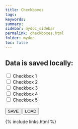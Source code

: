 ```yaml
---
title: Checkboxes
tags: 
keywords:
summary: 
sidebar: mydoc_sidebar
permalink: checkboxes.html
folder: mydoc
toc: false
---
```


## Data is saved locally:

<input type="checkbox" value="chB1" /> Checkbox 1<br />
<input type="checkbox" value="chB2" /> Checkbox 2<br />
<input type="checkbox" value="chB3" /> Checkbox 3<br />
<input type="checkbox" value="chB4" /> Checkbox 4<br />
<input type="checkbox" value="chB5" /> Checkbox 5<br /> 
<br />
<button onclick="save()">SAVE</button> <button onclick="load_()">LOAD</button> 


 <script>
      var i, checkboxes = document.querySelectorAll('input[type=checkbox]');

function save() {
    for (i = 0; i < checkboxes.length; i++) {
        localStorage.setItem(checkboxes[i].value, checkboxes[i].checked); 
    }
}

function load_() {
    for (i = 0; i < checkboxes.length; i++) {
        checkboxes[i].checked = localStorage.getItem(checkboxes[i].value) === 'true' ? true:false;
    }
} 

    </script>

{% include links.html %}

